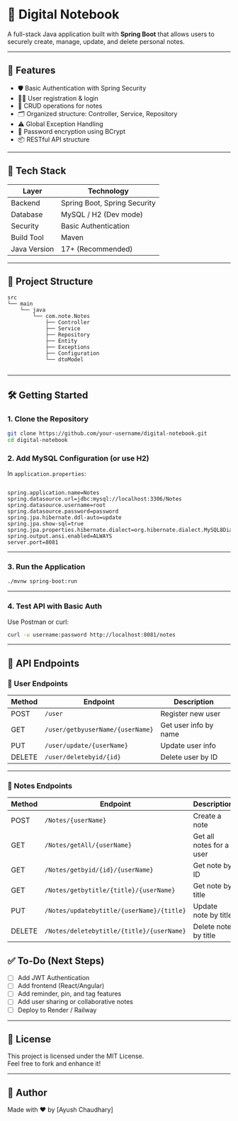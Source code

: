 
# 📝 Digital Notebook

A full-stack Java application built with **Spring Boot** that allows users to securely create, manage, update, and delete personal notes.

---

## 🚀 Features

- 🛡️ Basic Authentication with Spring Security
- 🧑‍💼 User registration & login
- 📝 CRUD operations for notes
- 🗂 Organized structure: Controller, Service, Repository
- ⚠️ Global Exception Handling
- 🔐 Password encryption using BCrypt
- 📦 RESTful API structure

---

## 🧰 Tech Stack

| Layer        | Technology            |
|--------------|------------------------|
| Backend      | Spring Boot, Spring Security |
| Database     | MySQL / H2 (Dev mode)       |
| Security     | Basic Authentication        |
| Build Tool   | Maven                      |
| Java Version | 17+ (Recommended)           |

---

## 📁 Project Structure

```
src
└── main
    └── java
        └── com.note.Notes
            ├── Controller
            ├── Service
            ├── Repository
            ├── Entity
            ├── Exceptions
            ├── Configuration
            └── dtoModel
            
```

---

## 🛠️ Getting Started

### 1. Clone the Repository

```bash
git clone https://github.com/your-username/digital-notebook.git
cd digital-notebook
```

### 2. Add MySQL Configuration (or use H2)

In `application.properties`:

```properties

spring.application.name=Notes
spring.datasource.url=jdbc:mysql://localhost:3306/Notes
spring.datasource.username=root
spring.datasource.password=password
spring.jpa.hibernate.ddl-auto=update
spring.jpa.show-sql=true
spring.jpa.properties.hibernate.dialect=org.hibernate.dialect.MySQL8Dialect
spring.output.ansi.enabled=ALWAYS
server.port=8081
```



---

### 3. Run the Application

```bash
./mvnw spring-boot:run
```

---

### 4. Test API with Basic Auth

Use Postman or curl:

```bash
curl -u username:password http://localhost:8081/notes
```

---
## 🧪 API Endpoints

### 🧑 User Endpoints

| Method | Endpoint                         | Description             |
|--------|----------------------------------|-------------------------|
| POST   | `/user`                          | Register new user       |
| GET    | `/user/getbyuserName/{userName}` | Get user info by name   |
| PUT    | `/user/update/{userName}`        | Update user info        |
| DELETE | `/user/deletebyid/{id}`          | Delete user by ID       |

---

### 📝 Notes Endpoints

| Method | Endpoint                                      | Description                |
|--------|-----------------------------------------------|----------------------------|
| POST   | `/Notes/{userName}`                           | Create a note              |
| GET    | `/Notes/getAll/{userName}`                    | Get all notes for a user   |
| GET    | `/Notes/getbyid/{id}/{userName}`              | Get note by ID             |
| GET    | `/Notes/getbytitle/{title}/{userName}`        | Get note by title          |
| PUT    | `/Notes/updatebytitle/{userName}/{title}`     | Update note by title       |
| DELETE | `/Notes/deletebytitle/{title}/{userName}`     | Delete note by title       |


## ✅ To-Do (Next Steps)

- [ ] Add JWT Authentication
- [ ] Add frontend (React/Angular)
- [ ] Add reminder, pin, and tag features
- [ ] Add user sharing or collaborative notes
- [ ] Deploy to Render / Railway

---

## 📜 License

This project is licensed under the MIT License.  
Feel free to fork and enhance it!

---

## 🙌 Author

Made with ❤️ by [Ayush Chaudhary]
